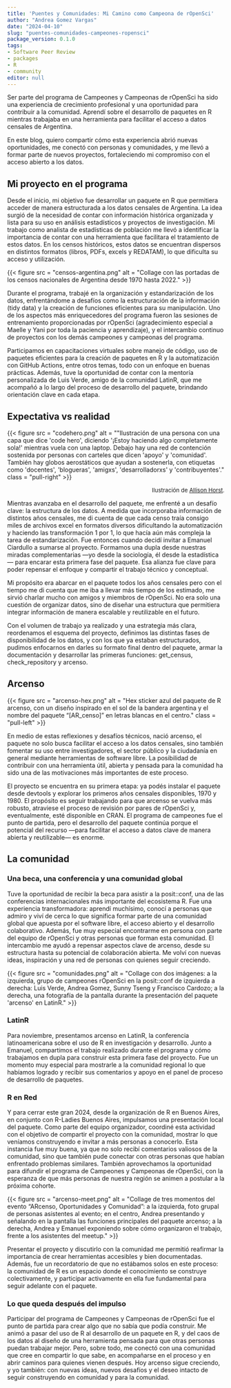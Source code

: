 ```yaml
---
title: 'Puentes y Comunidades: Mi Camino como Campeona de rOpenSci'
author: "Andrea Gomez Vargas"
date: "2024-04-10"
slug: "puentes-comunidades-campeones-ropensci"
package_version: 0.1.0
tags:
- Software Peer Review
- packages
- R
- community
editor: null
---
```



Ser parte del programa de Campeones y Campeonas de rOpenSci ha sido una experiencia de crecimiento profesional y una oportunidad para contribuir a la comunidad. Aprendí sobre el desarrollo de paquetes en R mientras trabajaba en una herramienta para facilitar el acceso a datos censales de Argentina.

En este blog, quiero compartir cómo esta experiencia abrió nuevas oportunidades, me conectó con personas y comunidades, y me llevó a formar parte de nuevos proyectos, fortaleciendo mi compromiso con el acceso abierto a los datos.

## Mi proyecto en el programa

Desde el inicio, mi objetivo fue desarrollar un paquete en R que permitiera acceder de manera estructurada a los datos censales de Argentina. La idea surgió de la necesidad de contar con información histórica organizada y lista para su uso en análisis estadísticos y proyectos de investigación. Mi trabajo como analista de estadísticas de población me llevó a identificar la importancia de contar con una herramienta que facilitara el tratamiento de estos datos. En los censos históricos, estos datos se encuentran dispersos en distintos formatos (libros, PDFs, excels y REDATAM), lo que dificulta su acceso y utilización.

{{< figure src = "censos-argentina.png" alt = "Collage con las portadas de los censos nacionales de Argentina desde 1970 hasta 2022." >}}

Durante el programa, trabajé en la organización y estandarización de los datos, enfrentándome a desafíos como la estructuración de la información (tidy data) y la creación de funciones eficientes para su manipulación. Uno de los aspectos más enriquecedores del programa fueron las sesiones de entrenamiento proporcionadas por rOpenSci (agradecimiento especial a Maelle y Yani por toda la paciencia y aprendizaje), y el intercambio continuo de proyectos con los demás campeones y campeonas del programa. 


Participamos en capacitaciones virtuales sobre manejo de código, uso de paquetes eficientes para la creación de paquetes en R y la automatización con GitHub Actions, entre otros temas, todo con un enfoque en buenas prácticas. Además, tuve la oportunidad de contar con la mentoría personalizada de Luis Verde, amigo de la comunidad LatinR, que me acompañó a lo largo del proceso de desarrollo del paquete, brindando orientación clave en cada etapa.

## Expectativa vs realidad 


{{< figure src = "codehero.png" alt = ""Ilustración de una persona con una capa que dice 'code hero', diciendo '¡Estoy haciendo algo completamente sola!' mientras vuela con una laptop. Debajo hay una red de contención sostenida por personas con carteles que dicen 'apoyo' y 'comunidad'. También hay globos aerostáticos que ayudan a sostenerla, con etiquetas como 'docentes', 'blogueras', 'amigxs', 'desarrolladorxs' y 'contribuyentes'." class = "pull-right" >}}

<p style="font-size: small; text-align: right;">Ilustración de <a href="https://www.allisonhorst.com/" target="_blank">Allison Horst</a>.</p>


Mientras avanzaba en el desarrollo del paquete, me enfrenté a un desafío clave: la estructura de los datos. A medida que incorporaba información de distintos años censales, me di cuenta de que cada censo traía consigo miles de archivos excel en formatos diversos dificultando la automatización y haciendo las transformación 1 por 1, lo que hacía aún más compleja la tarea de estandarización. 
Fue entonces cuando decidí invitar a Emanuel Ciardullo a sumarse al proyecto. Formamos una dupla desde nuestras miradas complementarias —yo desde la sociología, él desde la estadística— para encarar esta primera fase del paquete. Esa alianza fue clave para poder repensar el enfoque y compartir el trabajo técnico y conceptual.

Mi propósito era abarcar en el paquete todos los años censales pero con el tiempo me di cuenta que me iba a llevar más tiempo de los estimado, me sirvió charlar mucho con amigos y miembros de rOpenSci.  No era solo una cuestión de organizar datos, sino de diseñar una estructura que permitiera integrar información de manera escalable y reutilizable en el futuro.

Con el volumen de trabajo ya realizado y una estrategia más clara, reordenamos el esquema del proyecto, definimos las distintas fases de disponibilidad de los datos, y con los que ya estaban estructurados, pudimos enfocarnos en darles su formato final dentro del paquete, armar la documentación y desarrollar las primeras funciones: get_census, check_repository y arcenso. 


## Arcenso 



{{< figure src = "arcenso-hex.png" alt = "Hex sticker azul del paquete de R arcenso, con un diseño inspirado en el sol de la bandera argentina y el nombre del paquete “[AR_censo]” en letras blancas en el centro." class = "pull-left" >}}



En medio de estas reflexiones y desafíos técnicos, nació arcenso, el paquete no solo busca facilitar el acceso a los datos censales, sino también fomentar su uso entre investigadores, el sector público y la ciudadanía en general mediante herramientas de software libre. La posibilidad de contribuir con una herramienta útil, abierta y pensada para la comunidad ha sido una de las motivaciones más importantes de este proceso. 

El proyecto se encuentra en su primera etapa: ya podés instalar el paquete desde devtools y explorar los primeros años censales disponibles, 1970 y 1980. El propósito es seguir trabajando para que arcenso se vuelva más robusto, atraviese el proceso de revisión por pares de rOpenSci y, eventualmente, esté disponible en CRAN. El programa de campeones fue el punto de partida, pero el desarrollo del paquete continúa porque el potencial del recurso —para facilitar el acceso a datos clave de manera abierta y reutilizable— es enorme.



## La comunidad 

### Una beca, una conferencia y una comunidad global

Tuve la oportunidad de recibir la beca para asistir a la posit::conf, una de las conferencias internacionales más importante del ecosistema R. Fue una experiencia transformadora: aprendí muchísimo, conocí a personas que admiro y viví de cerca lo que significa formar parte de una comunidad global que apuesta por el software libre, el acceso abierto y el desarrollo colaborativo. Además, fue muy especial encontrarme en persona con parte del equipo de rOpenSci y otras personas que forman esta comunidad. El intercambio me ayudó a repensar aspectos clave de arcenso, desde su estructura hasta su potencial de colaboración abierta. Me volví con nuevas ideas, inspiración y una red de personas con quienes seguir creciendo.

{{< figure src = "comunidades.png" alt = "Collage con dos imágenes: a la izquierda, grupo de campeones rOpenSci en la posit::conf de izquierda a derecha: Luis Verde, Andrea Gomez, Sunny Tseng y Francisco Cardozo; a la derecha, una fotografía de la pantalla durante la presentación del paquete 'arcenso' en LatinR." >}}

### LatinR

Para noviembre, presentamos arcenso en LatinR, la conferencia latinoamericana sobre el uso de R en investigación y desarrollo. Junto a Emanuel, compartimos el trabajo realizado durante el programa y cómo trabajamos en dupla para construir esta primera fase del proyecto. Fue un momento muy especial para mostrarle a la comunidad regional lo que habíamos logrado y recibir sus comentarios y apoyo en el panel de proceso de desarrollo de paquetes.


### R en Red

Y para cerrar este gran 2024, desde la organización de R en Buenos Aires, en conjunto con R-Ladies Buenos Aires, impulsamos una presentación local del paquete. Como parte del equipo organizador, coordiné esta actividad con el objetivo de compartir el proyecto con la comunidad, mostrar lo que veníamos construyendo e invitar a más personas a conocerlo. Esta instancia fue muy buena, ya que no solo recibí comentarios valiosos de la comunidad, sino que también pude conectar con otras personas que habían enfrentado problemas similares. También aprovechamos la oportunidad para difundir el programa de Campeones y Campeonas de rOpenSci, con la esperanza de que más personas de nuestra región se animen a postular a la próxima cohorte.

{{< figure src = "arcenso-meet.png" alt = "Collage de tres momentos del evento “ARcenso, Oportunidades y Comunidad”: a la izquierda, foto grupal de personas asistentes al evento; en el centro, Andrea presentando y señalando en la pantalla las funciones principales del paquete arcenso; a la derecha, Andrea y Emanuel exponiendo sobre cómo organizaron el trabajo, frente a los asistentes del meetup." >}}

Presentar el proyecto y discutirlo con la comunidad me permitió reafirmar la importancia de crear herramientas accesibles y bien documentadas. Además, fue un recordatorio de que no estábamos solos en este proceso: la comunidad de R es un espacio donde el conocimiento se construye colectivamente, y participar activamente en ella fue fundamental para seguir adelante con el paquete.


### Lo que queda después del impulso


Participar del programa de Campeones y Campeonas de rOpenSci fue el punto de partida para crear algo que no sabía que podía construir. Me animó a pasar del uso de R al desarrollo de un paquete en R, y del caos de los datos al diseño de una herramienta pensada para que otras personas puedan trabajar mejor. Pero, sobre todo, me conectó con una comunidad que cree en compartir lo que sabe, en acompañarse en el proceso y en abrir caminos para quienes vienen después. Hoy arcenso sigue creciendo, y yo también: con nuevas ideas, nuevos desafíos y el deseo intacto de seguir construyendo en comunidad y para la comunidad.



